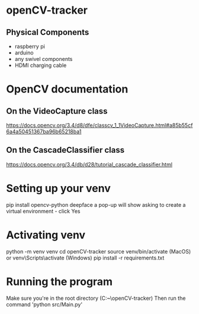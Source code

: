 # openCV-tracker
## Physical Components
- raspberry pi
- arduino
- any swivel components
- HDMI charging cable

# OpenCV documentation
## On the VideoCapture class
https://docs.opencv.org/3.4/d8/dfe/classcv_1_1VideoCapture.html#a85b55cf6a4a50451367ba96b65218ba1

## On the CascadeClassifier class
https://docs.opencv.org/3.4/db/d28/tutorial_cascade_classifier.html

# Setting up your venv
pip install opencv-python deepface
a pop-up will show asking to create a virtual environment - click Yes

# Activating venv
python -m venv venv
cd openCV-tracker
source venv/bin/activate (MacOS) or venv\Scripts\activate (Windows)
pip install -r requirements.txt

# Running the program
Make sure you're in the root directory (C:\~\openCV-tracker)
Then run the command 'python src/Main.py'